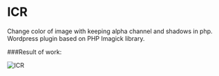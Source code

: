 # ICR

Change color of image with keeping alpha channel and shadows in php.
Wordpress plugin based on PHP Imagick library.

###Result of work:

![ICR](http://i.imgur.com/CJXLDEj.png)